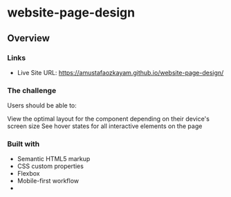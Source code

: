 # website-page-design


## Overview

### Links

- Live Site URL:  https://amustafaozkayam.github.io/website-page-design/


### The challenge

Users should be able to:

View the optimal layout for the component depending on their device's screen size
See hover states for all interactive elements on the page


### Built with

- Semantic HTML5 markup
- CSS custom properties
- Flexbox
- Mobile-first workflow
-
